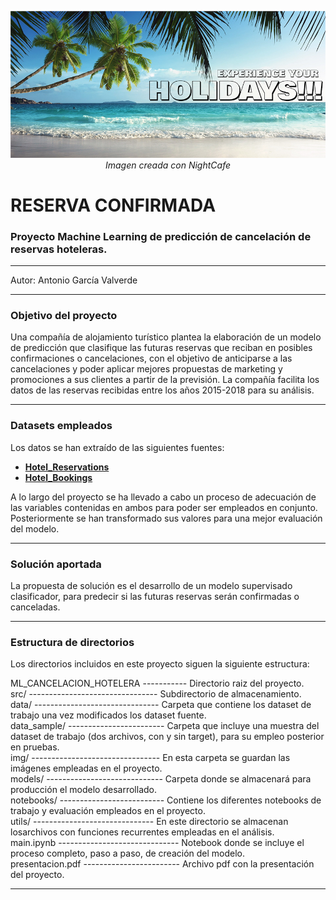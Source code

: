 <p align="center";">
  <img src="./src/img/cabeceralite.jpg" alt="imagen" style=width: 98%;">
  <i><i">Imagen creada con NightCafe</i>
</p>
  
# RESERVA CONFIRMADA
### Proyecto Machine Learning de predicción de cancelación de reservas hoteleras.

---

Autor: Antonio García Valverde

---

### Objetivo del proyecto
Una compañía de alojamiento turístico plantea la elaboración de un modelo de predicción que clasifique las futuras reservas que reciban en posibles confirmaciones o cancelaciones, con el objetivo de anticiparse a las cancelaciones y poder aplicar mejores propuestas de marketing y promociones a sus clientes a partir de la previsión.
La compañía facilita los datos de las reservas recibidas entre los años 2015-2018 para su análisis.

---

### Datasets empleados
Los datos se han extraído de las siguientes fuentes:
* **[Hotel_Reservations]("https://www.kaggle.com/datasets/ahsan81/hotel-reservations-classification-dataset")**
* **[Hotel_Bookings]("https://www.kaggle.com/datasets/moro146/hotel-bookings")**

A lo largo del proyecto se ha llevado a cabo un proceso de adecuación de las variables contenidas en ambos para poder ser empleados en conjunto.  
Posteriormente se han transformado sus valores para una mejor evaluación del modelo.  

---

### Solución aportada
La propuesta de solución es el desarrollo de un modelo supervisado clasificador, para predecir si las futuras reservas serán confirmadas o canceladas.  

---

### Estructura de directorios
Los directorios incluidos en este proyecto siguen la siguiente estructura:  

ML_CANCELACION_HOTELERA ----------- Directorio raiz del proyecto.  
    src/ -------------------------------- Subdirectorio de almacenamiento.  
        data/ ------------------------------- Carpeta que contiene los dataset de trabajo una vez modificados los dataset fuente.  
        data_sample/ ------------------------ Carpeta que incluye una muestra del dataset de trabajo (dos archivos, con y sin target), para su empleo posterior en pruebas.  
        img/ -------------------------------- En esta carpeta se guardan las imágenes empleadas en el proyecto.  
        models/ ----------------------------- Carpeta donde se almacenará para producción el modelo desarrollado.  
        notebooks/ -------------------------- Contiene los diferentes notebooks de trabajo y evaluación empleados en el proyecto.  
        utils/ ------------------------------ En este directorio se almacenan losarchivos con funciones recurrentes empleadas en el análisis.  
    main.ipynb ------------------------------ Notebook donde se incluye el proceso completo, paso a paso, de creación del modelo.  
    presentacion.pdf ------------------------ Archivo pdf con la presentación del proyecto.  

---


    
